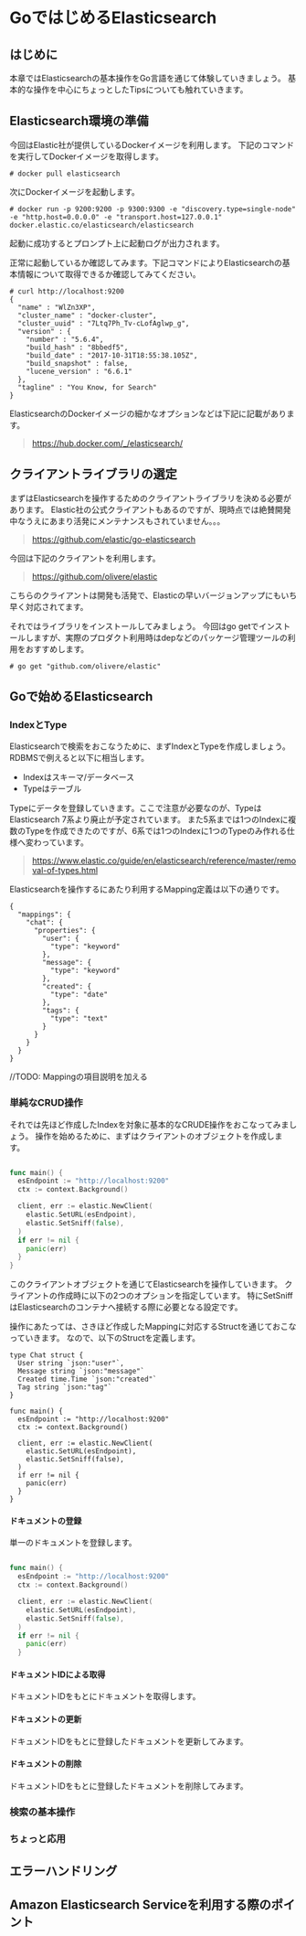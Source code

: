 # GoではじめるElasticsearch

## はじめに
本章ではElasticsearchの基本操作をGo言語を通じて体験していきましょう。
基本的な操作を中心にちょっとしたTipsについても触れていきます。

## Elasticsearch環境の準備
今回はElastic社が提供しているDockerイメージを利用します。
下記のコマンドを実行してDockerイメージを取得します。

```
# docker pull elasticsearch
```

次にDockerイメージを起動します。

```
# docker run -p 9200:9200 -p 9300:9300 -e "discovery.type=single-node" -e "http.host=0.0.0.0" -e "transport.host=127.0.0.1" docker.elastic.co/elasticsearch/elasticsearch
```

起動に成功するとプロンプト上に起動ログが出力されます。

正常に起動しているか確認してみます。下記コマンドによりElasticsearchの基本情報について取得できるか確認してみてください。

```
# curl http://localhost:9200
{                                              
  "name" : "WlZn3XP",                          
  "cluster_name" : "docker-cluster",           
  "cluster_uuid" : "7Ltq7Ph_Tv-cLofAglwp_g",   
  "version" : {                                
    "number" : "5.6.4",                        
    "build_hash" : "8bbedf5",                  
    "build_date" : "2017-10-31T18:55:38.105Z", 
    "build_snapshot" : false,                  
    "lucene_version" : "6.6.1"                 
  },                                           
  "tagline" : "You Know, for Search"           
} 
```

ElasticsearchのDockerイメージの細かなオプションなどは下記に記載があります。

> https://hub.docker.com/_/elasticsearch/

## クライアントライブラリの選定
まずはElasticsearchを操作するためのクライアントライブラリを決める必要があります。
Elastic社の公式クライアントもあるのですが、現時点では絶賛開発中なうえにあまり活発にメンテナンスもされていません。。。

> https://github.com/elastic/go-elasticsearch

今回は下記のクライアントを利用します。

> https://github.com/olivere/elastic

こちらのクライアントは開発も活発で、Elasticの早いバージョンアップにもいち早く対応されてます。

それではライブラリをインストールしてみましょう。
今回はgo getでインストールしますが、実際のプロダクト利用時はdepなどのパッケージ管理ツールの利用をおすすめします。

```
# go get "github.com/olivere/elastic"
```

## Goで始めるElasticsearch
### IndexとType
Elasticsearchで検索をおこなうために、まずIndexとTypeを作成しましょう。
RDBMSで例えると以下に相当します。
* Indexはスキーマ/データベース
* Typeはテーブル

Typeにデータを登録していきます。ここで注意が必要なのが、TypeはElasticsearch 7系より廃止が予定されています。
また5系までは1つのIndexに複数のTypeを作成できたのですが、6系では1つのIndexに1つのTypeのみ作れる仕様へ変わっています。

> https://www.elastic.co/guide/en/elasticsearch/reference/master/removal-of-types.html

Elasticsearchを操作するにあたり利用するMapping定義は以下の通りです。

```
{
  "mappings": {
    "chat": {
      "properties": {
        "user": {
          "type": "keyword"
        },
        "message": {
          "type": "keyword"
        },
        "created": {
          "type": "date"
        },
        "tags": {
          "type": "text"
        }
      }
    }
  }
}
```

//TODO: Mappingの項目説明を加える

### 単純なCRUD操作
それでは先ほど作成したIndexを対象に基本的なCRUDE操作をおこなってみましょう。
操作を始めるために、まずはクライアントのオブジェクトを作成します。

```Go

func main() {
  esEndpoint := "http://localhost:9200"
  ctx := context.Background()

  client, err := elastic.NewClient(
    elastic.SetURL(esEndpoint),
    elastic.SetSniff(false),
  )
  if err != nil {
    panic(err)
  }
}

```

このクライアントオブジェクトを通じてElasticsearchを操作していきます。
クライアントの作成時に以下の2つのオプションを指定しています。
特にSetSniffはElasticsearchのコンテナへ接続する際に必要となる設定です。

操作にあたっては、さきほど作成したMappingに対応するStructを通じておこなっていきます。
なので、以下のStructを定義します。

```
type Chat struct {
  User string `json:"user"`,
  Message string `json:"message"`
  Created time.Time `json:"created"`
  Tag string `json:"tag"`
}

func main() {
  esEndpoint := "http://localhost:9200"
  ctx := context.Background()

  client, err := elastic.NewClient(
    elastic.SetURL(esEndpoint),
    elastic.SetSniff(false),
  )
  if err != nil {
    panic(err)
  }
}
```

#### ドキュメントの登録
単一のドキュメントを登録します。

```Go

func main() {
  esEndpoint := "http://localhost:9200"
  ctx := context.Background()

  client, err := elastic.NewClient(
    elastic.SetURL(esEndpoint),
    elastic.SetSniff(false),
  )
  if err != nil {
    panic(err)
  }

```

#### ドキュメントIDによる取得
ドキュメントIDをもとにドキュメントを取得します。

#### ドキュメントの更新
ドキュメントIDをもとに登録したドキュメントを更新してみます。

#### ドキュメントの削除
ドキュメントIDをもとに登録したドキュメントを削除してみます。

### 検索の基本操作

### ちょっと応用

## エラーハンドリング

## Amazon Elasticsearch Serviceを利用する際のポイント

